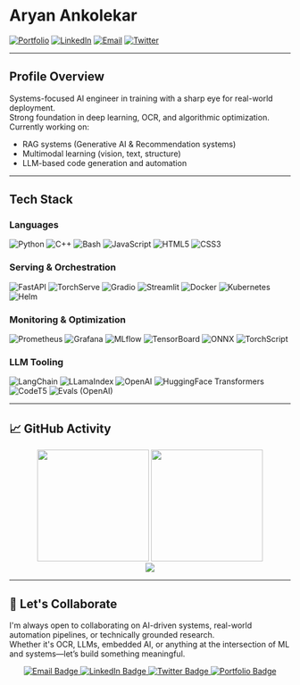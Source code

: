 # Aryan Ankolekar

[![Portfolio](https://img.shields.io/badge/Portfolio-FF7130?style=for-the-badge&logo=vercel&logoColor=white)](https://aryanankolekar.vercel.app/)
[![LinkedIn](https://img.shields.io/badge/Connect-0A66C2?style=for-the-badge&logo=linkedin&logoColor=white)](https://www.linkedin.com/in/aryan-ankolekar/)
[![Email](https://img.shields.io/badge/Contact-EA4335?style=for-the-badge&logo=gmail&logoColor=white)](mailto:aryan.ankolekar@gmail.com)
[![Twitter](https://img.shields.io/badge/Twitter-1DA1F2?style=for-the-badge&logo=twitter&logoColor=white)](https://x.com/aryanankolekar)

---

## Profile Overview

Systems-focused AI engineer in training with a sharp eye for real-world deployment.  
Strong foundation in deep learning, OCR, and algorithmic optimization.
Currently working on:

- RAG systems (Generative AI & Recommendation systems)
- Multimodal learning (vision, text, structure)
- LLM-based code generation and automation

---

## Tech Stack

### **Languages**

![Python](https://img.shields.io/badge/Python-3776AB?style=for-the-badge&logo=python&logoColor=white)
![C++](https://img.shields.io/badge/C++-00599C?style=for-the-badge&logo=c%2B%2B&logoColor=white)
![Bash](https://img.shields.io/badge/Bash-121011?style=for-the-badge&logo=gnubash&logoColor=white)
![JavaScript](https://img.shields.io/badge/JavaScript-F7DF1E?style=for-the-badge&logo=javascript&logoColor=black)
![HTML5](https://img.shields.io/badge/HTML5-E34F26?style=for-the-badge&logo=html5&logoColor=white)
![CSS3](https://img.shields.io/badge/CSS3-1572B6?style=for-the-badge&logo=css3&logoColor=white)

### **Serving & Orchestration**

![FastAPI](https://img.shields.io/badge/FastAPI-005571?style=for-the-badge&logo=fastapi&logoColor=white)
![TorchServe](https://img.shields.io/badge/TorchServe-EE4C2C?style=for-the-badge&logo=pytorch&logoColor=white)
![Gradio](https://img.shields.io/badge/Gradio-3D3D3D?style=for-the-badge&logo=gradio&logoColor=white)
![Streamlit](https://img.shields.io/badge/Streamlit-FF4B4B?style=for-the-badge&logo=streamlit&logoColor=white)
![Docker](https://img.shields.io/badge/Docker-2496ED?style=for-the-badge&logo=docker&logoColor=white)
![Kubernetes](https://img.shields.io/badge/Kubernetes-326CE5?style=for-the-badge&logo=kubernetes&logoColor=white)
![Helm](https://img.shields.io/badge/Helm-0F1689?style=for-the-badge&logo=helm&logoColor=white)

### **Monitoring & Optimization**

![Prometheus](https://img.shields.io/badge/Prometheus-E6522C?style=for-the-badge&logo=prometheus&logoColor=white)
![Grafana](https://img.shields.io/badge/Grafana-F46800?style=for-the-badge&logo=grafana&logoColor=white)
![MLflow](https://img.shields.io/badge/MLflow-1679B1?style=for-the-badge&logo=mlflow&logoColor=white)
![TensorBoard](https://img.shields.io/badge/TensorBoard-FFA500?style=for-the-badge&logo=tensorflow&logoColor=white)
![ONNX](https://img.shields.io/badge/ONNX-005CED?style=for-the-badge&logo=onnx&logoColor=white)
![TorchScript](https://img.shields.io/badge/TorchScript-EE4C2C?style=for-the-badge&logo=pytorch&logoColor=white)

### **LLM Tooling**

![LangChain](https://img.shields.io/badge/LangChain-000000?style=for-the-badge)
![LLamaIndex](https://img.shields.io/badge/LlamaIndex-2C2C2C?style=for-the-badge)
![OpenAI](https://img.shields.io/badge/OpenAI-412991?style=for-the-badge&logo=openai&logoColor=white)
![HuggingFace Transformers](https://img.shields.io/badge/Transformers-FCC624?style=for-the-badge&logo=huggingface&logoColor=black)
![CodeT5](https://img.shields.io/badge/CodeT5-0052CC?style=for-the-badge)
![Evals (OpenAI)](https://img.shields.io/badge/OpenAI_Evals-1A1A1A?style=for-the-badge&logo=fastapi&logoColor=white)

---

## 📈 GitHub Activity

<div align="center">

  <img height="200" src="https://github-readme-streak-stats.herokuapp.com/?user=aryanankolekar&theme=default&hide_border=true" />
  <img height="200" src="https://github-readme-stats.vercel.app/api/top-langs/?username=aryanankolekar&layout=compact&theme=default&hide_border=true" />

</div>

<div align="center">
  <img src="https://github-readme-activity-graph.vercel.app/graph?username=aryanankolekar&theme=react-dark&hide_border=true&area=true"/>
</div>

---

## 🤝 Let's Collaborate

I'm always open to collaborating on AI-driven systems, real-world automation pipelines, or technically grounded research.  
Whether it's OCR, LLMs, embedded AI, or anything at the intersection of ML and systems—let’s build something meaningful.

<div align="center">

  <a href="mailto:aryan.ankolekar@email.com">
    <img src="https://img.shields.io/badge/Email-D14836?style=for-the-badge&logo=gmail&logoColor=white" alt="Email Badge"/>
  </a>

  <a href="https://www.linkedin.com/in/aryan-ankolekar" target="_blank">
    <img src="https://img.shields.io/badge/LinkedIn-0077B5?style=for-the-badge&logo=linkedin&logoColor=white" alt="LinkedIn Badge"/>
  </a>

  <a href="https://twitter.com/aryanankolekar" target="_blank">
    <img src="https://img.shields.io/badge/Twitter-1DA1F2?style=for-the-badge&logo=twitter&logoColor=white" alt="Twitter Badge"/>
  </a>

  <a href="https://aryanankolekar.vercel.app" target="_blank">
    <img src="https://img.shields.io/badge/Portfolio-121212?style=for-the-badge&logo=vercel&logoColor=white" alt="Portfolio Badge"/>
  </a>

</div>
